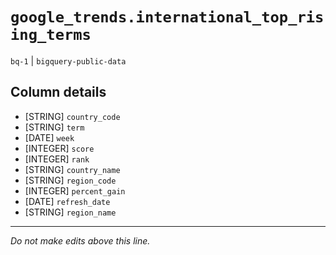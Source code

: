 # `google_trends.international_top_rising_terms`
`bq-1` | `bigquery-public-data`

## Column details
* [STRING]    `country_code`
* [STRING]    `term`
* [DATE]      `week`
* [INTEGER]   `score`
* [INTEGER]   `rank`
* [STRING]    `country_name`
* [STRING]    `region_code`
* [INTEGER]   `percent_gain`
* [DATE]      `refresh_date`
* [STRING]    `region_name`

-------------------------------------------------------------------------------
*Do not make edits above this line.*
